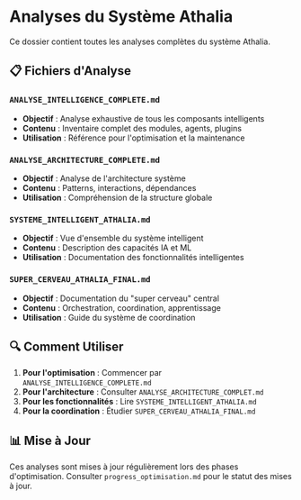 # Analyses du Système Athalia

Ce dossier contient toutes les analyses complètes du système Athalia.

## 📋 **Fichiers d'Analyse**

### `ANALYSE_INTELLIGENCE_COMPLETE.md`
- **Objectif** : Analyse exhaustive de tous les composants intelligents
- **Contenu** : Inventaire complet des modules, agents, plugins
- **Utilisation** : Référence pour l'optimisation et la maintenance

### `ANALYSE_ARCHITECTURE_COMPLETE.md`
- **Objectif** : Analyse de l'architecture système
- **Contenu** : Patterns, interactions, dépendances
- **Utilisation** : Compréhension de la structure globale

### `SYSTEME_INTELLIGENT_ATHALIA.md`
- **Objectif** : Vue d'ensemble du système intelligent
- **Contenu** : Description des capacités IA et ML
- **Utilisation** : Documentation des fonctionnalités intelligentes

### `SUPER_CERVEAU_ATHALIA_FINAL.md`
- **Objectif** : Documentation du "super cerveau" central
- **Contenu** : Orchestration, coordination, apprentissage
- **Utilisation** : Guide du système de coordination

## 🔍 **Comment Utiliser**

1. **Pour l'optimisation** : Commencer par `ANALYSE_INTELLIGENCE_COMPLETE.md`
2. **Pour l'architecture** : Consulter `ANALYSE_ARCHITECTURE_COMPLET.md`
3. **Pour les fonctionnalités** : Lire `SYSTEME_INTELLIGENT_ATHALIA.md`
4. **Pour la coordination** : Étudier `SUPER_CERVEAU_ATHALIA_FINAL.md`

## 📊 **Mise à Jour**

Ces analyses sont mises à jour régulièrement lors des phases d'optimisation.
Consulter `progress_optimisation.md` pour le statut des mises à jour. 